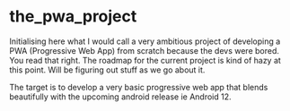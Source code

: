 # the_pwa_project

Initialising here what I would call a very ambitious project of developing a PWA (Progressive Web App) from scratch because the devs were bored. 
You read that right. 
The roadmap for the current project is kind of hazy at this point. 
Will be figuring out stuff as we go about it.

The target is to develop a very basic progressive web app that blends beautifully with the upcoming android release ie Android 12.  



